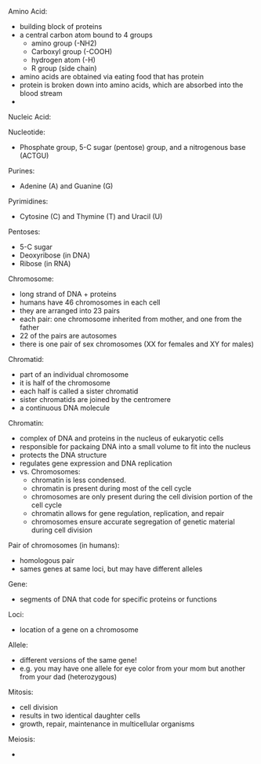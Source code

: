 Amino Acid:
- building block of proteins
- a central carbon atom bound to 4 groups
    - amino group (-NH2)
    - Carboxyl group (-COOH)
    - hydrogen atom (-H)
    - R group (side chain) 
- amino acids are obtained via eating food that has protein
- protein is broken down into amino acids, which are absorbed into the blood stream
- 

Nucleic Acid:

Nucleotide:
- Phosphate group, 5-C sugar (pentose) group, and a nitrogenous base (ACTGU)

Purines:
- Adenine (A) and Guanine (G)

Pyrimidines:
- Cytosine (C) and Thymine (T) and Uracil (U)

Pentoses:
- 5-C sugar
- Deoxyribose (in DNA)
- Ribose (in RNA)

Chromosome: 
- long strand of DNA + proteins
- humans have 46 chromosomes in each cell
- they are arranged into 23 pairs
- each pair: one chromosome inherited from mother, and one from the father
- 22 of the pairs are autosomes
- there is one pair of sex chromosomes (XX for females and XY for males)

Chromatid:
- part of an individual chromosome
- it is half of the chromosome
- each half is called a sister chromatid
- sister chromatids are joined by the centromere
- a continuous DNA molecule

Chromatin:
- complex of DNA and proteins in the nucleus of eukaryotic cells
- responsible for packaing DNA into a small volume to fit into the nucleus
- protects the DNA structure
- regulates gene expression and DNA replication
- vs. Chromosomes: 
    - chromatin is less condensed. 
    - chromatin is present during most of the cell cycle
    - chromosomes are only present during the cell division portion of the cell cycle
    - chromatin allows for gene regulation, replication, and repair
    - chromosomes ensure accurate segregation of genetic material during cell division

Pair of chromosomes (in humans):
- homologous pair 
- sames genes at same loci, but may have different alleles 

Gene:
- segments of DNA that code for specific proteins or functions

Loci:
- location of a gene on a chromosome

Allele:
- different versions of the same gene!
- e.g. you may have one allele for eye color from your mom but another from your dad (heterozygous)



Mitosis:
- cell division
- results in two identical daughter cells
- growth, repair, maintenance in multicellular organisms

Meiosis:

- 
